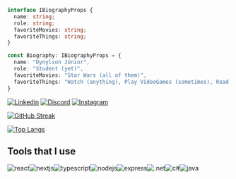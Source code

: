 ```typescript
interface IBiographyProps {
  name: string;
  role: string;
  favoriteMovies: string;
  favoriteThings: string;
}

const Biography: IBiographyProps = {
  name: "Dynylson Júnior",
  role: "Student (yet)",
  favoriteMovies: "Star Wars (all of them)",
  favoriteThings: "Watch (anything), Play VideoGames (sometimes), Read Horror/Self-Help Books"
}

```

[![Linkedin](https://img.shields.io/badge/LinkedIn-0077B5?style=for-the-badge&logo=linkedin&logoColor=white)](https://www.linkedin.com/in/dynylson-júnior-214298243/)
[![Discord](https://img.shields.io/badge/Discord-7289DA?style=for-the-badge&logo=discord&logoColor=white)]()
[![Instagram](https://img.shields.io/badge/Instagram-E4405F?style=for-the-badge&logo=instagram&logoColor=white)](https://www.instagram.com/dynylsonj/)

[![GitHub Streak](https://streak-stats.demolab.com?user=Dynylson&theme=omni&hide_border=true&border_radius=5)](https://git.io/streak-stats)

[![Top Langs](https://github-readme-stats.vercel.app/api/top-langs/?username=Dynylson&layout=compact)](https://github.com/anuraghazra/github-readme-stats)

## Tools that I use

<div style="display: flex">
  <img src="https://img.shields.io/badge/React-20232A?style=for-the-badge&logo=react&logoColor=61DAFB" alt="react">
  <img src="https://img.shields.io/badge/Next-black?style=for-the-badge&logo=next.js&logoColor=white" alt="nextjs">
  <img src="https://img.shields.io/badge/typescript-%23007ACC.svg?style=for-the-badge&logo=typescript&logoColor=white" alt="typescript">
  <img src="https://img.shields.io/badge/node.js-6DA55F?style=for-the-badge&logo=node.js&logoColor=white" alt=nodejs>
  <img src="https://img.shields.io/badge/Express.js-404D59?style=for-the-badge" alt="express">
  <img src="https://img.shields.io/badge/.NET-5C2D91?style=for-the-badge&logo=.net&logoColor=white" alt=".net">
  <img src="https://img.shields.io/badge/c%23-%23239120.svg?style=for-the-badge&logo=c-sharp&logoColor=whit" alt="c#">
  <img src="https://img.shields.io/badge/Java-ED8B00?style=for-the-badge&logo=java&logoColor=white" alt="java">
</div>
